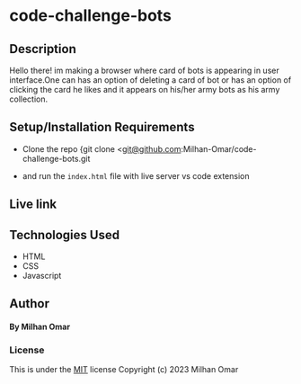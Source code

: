 # code-challenge-bots

## Description

Hello there! im making a browser where card of bots is appearing in user interface.One can has an option of deleting a card of bot or has an option of clicking the card he likes and it appears on his/her army bots as his army collection.

## Setup/Installation Requirements

- Clone the repo {git clone <git@github.com:Milhan-Omar/code-challenge-bots.git

- and run the `index.html` file with live server vs code extension

## Live link
 

## Technologies Used

- HTML
- CSS
- Javascript

## Author

#### By **Milhan Omar**

### License

This is under the [MIT](LICENSE) license
Copyright (c) 2023 Milhan Omar 